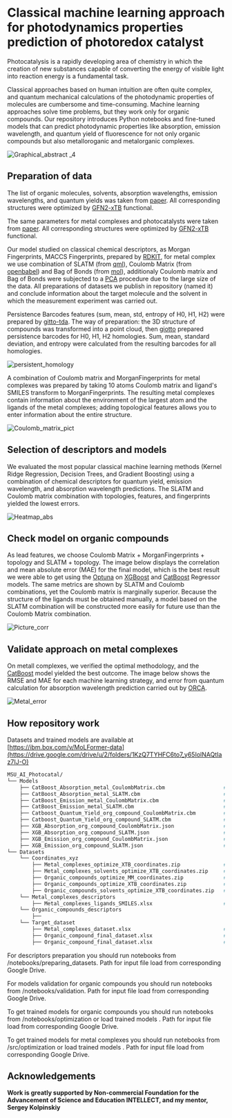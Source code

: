 # Classical machine learning approach for photodynamics properties prediction of photoredox catalyst

Photocatalysis is a rapidly developing area of chemistry in which the creation of new substances capable of converting the energy of visible light into reaction energy is a fundamental task.

Classical approaches based on human intuition are often quite complex, and quantum mechanical calculations of the photodynamic properties of molecules are cumbersome and time-consuming. Machine learning approaches solve time problems, but they work only for organic compounds.
Our repository introduces Python notebooks and fine-tuned models that can predict photodynamic properties like absorption, emission wavelength, and quantum yield of fluorescence for not only organic compounds but also metalloroganic and metalorganic complexes.

![Graphical_abstract _4](https://github.com/Yagr49/Photocatalyst_NN/assets/139890239/baa7d028-31b1-4d2f-9d0d-e23b00215197)





## Preparation of data

The list of organic molecules, solvents, absorption wavelengths, emission wavelengths, and quantum yields was taken from [paper](https://www.nature.com/articles/s41597-020-00634-8). All corresponding structures were optimized by [GFN2-xTB](https://xtb-docs.readthedocs.io/en/latest/) functional.

The same parameters for metal complexes and photocatalysts were taken from [paper](https://www.thieme-connect.com/products/ejournals/abstract/10.1055/a-1390-9065). All corresponding structures were optimized by [GFN2-xTB](https://xtb-docs.readthedocs.io/en/latest/) functional.

Our model studied on classical chemical descriptors, as Morgan Fingerprints, MACCS Fingerprints, prepared by [RDKIT](https://www.rdkit.org/), for metal complex we use combination of SLATM (from [qml](https://pypi.org/project/qml/)), Coulomb Matrix (from [openbabel](https://pypi.org/project/openbabel/#:~:text=Project%20description,-This%20is%20a&text=Open%20Babel%20is%20a%20chemical,%2C%20biochemistry%2C%20or%20related%20areas.)) and Bag of Bonds (from [mol](https://pypi.org/project/molml/)), additionaly Coulomb matrix and Bag of Bonds were subjected to a [PCA](https://scikit-learn.org/stable/modules/generated/sklearn.decomposition.PCA.html) procedure due to the large size of the data. All preparations of datasets we publish in repository (named it) and conclude information about the target molecule and the solvent in which the measurement experiment was carried out. 

Persistence Barcodes features (sum, mean, std, entropy of H0, H1, H2) were prepared by [gitto-tda](https://giotto-ai.github.io/gtda-docs/0.5.1/library.html). The way of preparation: the 3D structure of compounds was transformed into a point cloud, then [giotto](https://giotto-ai.github.io/gtda-docs/0.5.1/library.html) prepared persistence barcodes for H0, H1, H2 homologies. Sum, mean, standard deviation, and entropy were calculated from the resulting barcodes for all homologies.

![persistent_homology](https://github.com/Yagr49/Photocatalyst_NN/assets/139890239/330e2b50-c959-449f-b662-83aff6bdc519)

A combination of Coulomb matrix and MorganFingerprints for metal complexes was prepared by taking 10 atoms Coulomb matrix and ligand's SMILES transform to MorganFingerprints. The resulting metal complexes contain information about the environment of the largest atom and the ligands of the metal complexes; adding topological features allows you to enter information about the entire structure.

![Coulomb_matrix_pict](https://github.com/Yagr49/Photocatalyst_NN/assets/139890239/9c7e2980-3461-4e02-81f9-d99bcfe62748)




## Selection of descriptors and models

We evaluated the most popular classical machine learning methods (Kernel Ridge Regression, Decision Trees, and Gradient Boosting) using a combination of chemical descriptors for quantum yield, emission wavelength, and absorption wavelength predictions. The SLATM and Coulomb matrix combination with topologies, features, and fingerprints yielded the lowest errors.


![Heatmap_abs](https://github.com/Yagr49/Photocatalyst_NN/assets/139890239/8d5e8bf5-8429-4dc9-8422-62174ddbf842)


## Check model on organic compounds
As lead features, we choose Coulomb Matrix + MorganFingerprints + topology and SLATM + topology. The image below displays the correlation and mean absolute error (MAE) for the final model, which is the best result we were able to get using the [Optuna](https://arxiv.org/abs/1907.10902)  on [XGBoost](https://xgboost.readthedocs.io/en/stable/) and [CatBoost](https://catboost.ai/) Regressor models. The same metrics are shown by SLATM and Coulomb combinations, yet the Coulomb matrix is marginally superior. Because the structure of the ligands must be obtained manually, a model based on the SLATM combination will be constructed more easily for future use than the Coulomb Matrix combination.

![Picture_corr](https://github.com/Yagr49/Photocatalyst_NN/assets/139890239/df0e7113-a6bf-414d-968c-1b0609a6f06f)

## Validate approach on metal complexes

On metall complexes, we verified the optimal methodology, and the [CatBoost](https://catboost.ai/) model yielded the best outcome. The image below shows the RMSE and MAE for each machine learning strategy, and error from quantum calculation for absorption wavelength prediction carried out by [ORCA](https://orcaforum.kofo.mpg.de/).

![Metal_error](https://github.com/Yagr49/Photocatalyst_NN/assets/139890239/195d10db-f8b1-4a07-a8e9-6308ffc774e7)

## How repository work

Datasets and trained models are available at [https://ibm.box.com/v/MoLFormer-data](https://drive.google.com/drive/u/2/folders/1KzQ7TYHFC6to7_y65IolNAQtIaz7IJ-O)

```bash
MSU_AI_Photocatal/
└── Models
    ├── CatBoost_Absorption_metal_CoulombMatrix.cbm                   # CatBoost model for Absorption wavelenght prediction trained on combination Coulomb Matrix 10x10 + ligand MorganFingerptints + topologies feautures 
    ├── CatBoost_Absorption_metal_SLATM.cbm                           # CatBoost model for Absorption wavelenght prediction trained on combination SLATM + topologies feautures 
    ├── CatBoost_Emission_metal_CoulombMatrix.cbm                     # CatBoost model for Emission wavelenght prediction trained on combination Coulomb Matrix 10x10 + ligand MorganFingerptints + topologies feautures 
    ├── CatBoost_Emission_metal_SLATM.cbm                             # CatBoost model for Emission wavelenght prediction trained on combination SLATM + topologies feautures 
    ├── Catboost_Quantum_Yield_org_compound_CoulombMatrix.cbm         # CatBoost model for Quantum Yield prediction trained on combination Coulomb Matrix 10x10 + ligand MorganFingerptints + topologies feautures 
    ├── Catboost_Quantum_Yield_org_compound_SLATM.cbm                 # CatBoost model for Quantum Yield prediction trained on combination SLATM + topologies feautures 
    ├── XGB_Absorption_org_compound_CoulombMatrix.json                # XGBoost model for Emission wavelenght prediction trained on combination Coulomb Matrix 10x10 + ligand MorganFingerptints + topologies feautures
    ├── XGB_Absorption_org_compound_SLATM.json                        # XGBoost model for Emission wavelenght prediction trained on combination SLATM + topologies feautures
    ├── XGB_Emission_org_compound_CoulombMatrix.json                  # XGBoost model for Emission wavelenght prediction trained on combination Coulomb Matrix 10x10 + ligand MorganFingerptints + topologies feautures
    ├── XGB_Emission_org_compound_SLATM.json                          # XGBoost model for Emission wavelenght prediction trained on combination SLATM + topologies feautures
└── Datasets
    └── Coordinates_xyz
        ├── Metal_complexes_optimize_XTB_coordinates.zip              # Archive of GFN2-xTB optimized metal complexes structures in .xyz format 
        ├── Metal_complexes_solvents_optimize_XTB_coordinates.zip     # Archive of GFN2-xTB optimized metal complex's solvents structures in .xyz format
        ├── Organic_compounds_optimize_MM_coordinates.zip             # Archive of Molecular Mechanics optimized organic compounds structures in .xyz format
        ├── Organic_compounds_optimize_XTB_coordinates.zip            # Archive of GFN2-xTB optimized organic compounds structures in .xyz format
        ├── Organic_compounds_solvents_optimize_XTB_coordinates.zip   # Archive of GFN2-xTB optimized organic compound's solvent structures in .xyz format
    └── Metal_complexes_descriptors
        ├── Metal_complexes_ligands_SMILES.xlsx                       # Dataset of SMILES of ligands corresponding metal complex
    └── Organic_compounds_descriptors
        ├──
    └── Target_dataset
        ├── Metal_complexes_dataset.xlsx                              # Dataset consist Absorption, Emission wavelenght, Molecular weight and SMILES of solvents for metal complex
        ├── Organic_compound_final_dataset.xlsx                       # Dataset consist Imputed Absorption, Emission wavelenght, Quantum Yield, Molecular weight and SMILES of solvent for organic compounds
        ├── Organic_compound_final_dataset.xlsx                       # Dataset consist Absorption, Emission wavelenght, Quantum Yield, Molecular weight and SMILES of solvent for organic compounds from [paper](https://www.nature.com/articles/s41597-020-00634-8)
```


For descriptors preparation you should run notebooks from /notebooks/preparing_datasets. Path for input file load from corresponding Google Drive.

For models validation for organic compounds you should run notebooks from /notebooks/validation. Path for input file load from corresponding Google Drive.

To get trained models for organic compounds you should run notebooks from /notebooks/optimization or load trained models . Path for input file load from corresponding Google Drive.

To get trained models for metal complexes you should run notebooks from /src/optimization or load trained models . Path for input file load from corresponding Google Drive.
        
## Acknowledgements

**Work is greatly supported by Non-commercial Foundation for the Advancement of Science and Education INTELLECT, and my mentor, Sergey Kolpinskiy**

